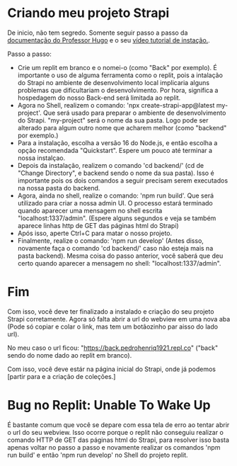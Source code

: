 # Criando meu projeto Strapi

De inicio, não tem segredo. Somente seguir passo a passo da [documentação do Professor Hugo](https://prism-longship-bba.notion.site/Strapi-a1582570ea6e4946a9ad5197b256a239#90f7276673cc47e7888bbfc7532cb935) e o seu [vídeo tutorial de instação.](https://www.youtube.com/watch?v=U-Lf6A_ZCEM).

Passo a passo:
- Crie um replit em branco e o nomei-o (como "Back" por exemplo). É importante o uso de alguma ferramenta como o replit, pois a intalação do Strapi no ambiente de desenvolvimento local implicaria alguns problemas que dificultariam o desenvolvimento. Por hora, significa a hospedagem do nosso Back-end será limitada ao replit.
- Agora no Shell, realizem o comando: 'npx create-strapi-app@latest my-project'. Que será usado para preparar o ambiente de desenvolvimento do Strapi. "my-project" será o nome da sua pasta. Logo pode ser alterado para algum outro nome que acharem melhor (como "backend" por exemplo.)
- Para a instalação, escolha a versão 16 do Node.js, e então escolha a opção recomendada "Quickstart". Espere um pouco até terminar a nossa instalçao.
- Depois da instalação, realizem o comando 'cd backend/' (cd de "Change Directory", e backend sendo o nome da sua pasta). Isso é importante pois os dois comandos a seguir precisam serem executados na nossa pasta do backend.
- Agora, ainda no shell, realize o comando: 'npm run build'. Que será utilizado para criar a nossa admin UI. O processo estará terminado quando aparecer uma mensagem no shell escrita "localhost:1337/admin". (Espere alguns segundos e veja se também aparece linhas http de GET das páginas html do Strapi)
- Após isso, aperte Ctrl+C para matar o nosso projeto.
- Finalmente, realize o comando: 'npm run develop' (Antes disso, novamente faça o comando 'cd backend/' caso não esteja mais na pasta backend). Mesma coisa do passo anterior, você saberá que deu certo quando aparecer a mensagem no shell: "localhost:1337/admin".

# Fim

Com isso, você deve ter finalizado a instalado e criação do seu projeto Strapi corretamente. Agora só falta abrir a url do webview em uma nova aba (Pode só copiar e colar o link, mas tem um botãozinho par aisso do lado url).

No meu caso o url ficou: "https://back.pedrohenriq1921.repl.co" ("back" sendo do nome dado ao replit em branco).

Com isso, você deve estár na página inicial do Strapi, onde já podemos [partir para e a criação de coleções.]

# Bug no Replit: Unable To Wake Up

É bastante comum que você se depare com essa tela de erro ao tentar abrir o url do seu webview. Isso ocorre porque o replit não conseguiu realizar o comando HTTP de GET das páginas html do Strapi, para resolver isso basta apenas voltar no passo a passo e novamente realizar os comandos 'npm run build' e então 'npm run develop' no Shell do projeto replit.

